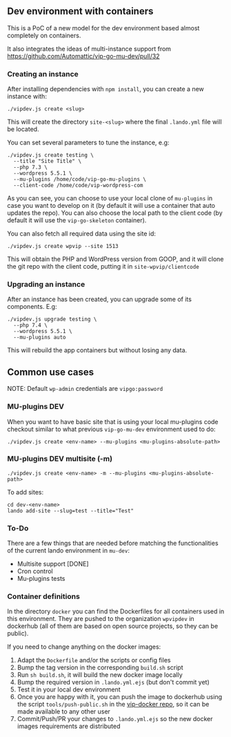 ## Dev environment with containers

This is a PoC of a new model for the dev environment based almost completely on containers.

It also integrates the ideas of multi-instance support from https://github.com/Automattic/vip-go-mu-dev/pull/32

### Creating an instance

After installing dependencies with `npm install`, you can create a new instance with:

```
./vipdev.js create <slug>
```

This will create the directory `site-<slug>` where the final `.lando.yml` file will be located.

You can set several parameters to tune the instance, e.g:

```
./vipdev.js create testing \
  --title "Site Title" \
  --php 7.3 \
  --wordpress 5.5.1 \
  --mu-plugins /home/code/vip-go-mu-plugins \
  --client-code /home/code/vip-wordpress-com
```

As you can see, you can choose to use your local clone of `mu-plugins` in case you want to develop on it (by default it will use a container that auto updates the repo). You can also choose the local path to the client code (by default it will use the `vip-go-skeleton` container).

You can also fetch all required data using the site id:

```
./vipdev.js create wpvip --site 1513
```

This will obtain the PHP and WordPress version from GOOP, and it will clone the git repo with the client code, putting it in `site-wpvip/clientcode`


### Upgrading an instance

After an instance has been created, you can upgrade some of its components. E.g:

```
./vipdev.js upgrade testing \
  --php 7.4 \
  --wordpress 5.5.1 \
  --mu-plugins auto
```

This will rebuild the app containers but without losing any data.


## Common use cases

NOTE: Default `wp-admin` credentials are `vipgo:password`

### MU-plugins DEV

When you want to have basic site that is using your local mu-plugins code checkout similar to what previous `vip-go-mu-dev` environment used to do:

```
./vipdev.js create <env-name> --mu-plugins <mu-plugins-absolute-path>
```

### MU-plugins DEV multisite (-m)

```
./vipdev.js create <env-name> -m --mu-plugins <mu-plugins-absolute-path>
```

To add sites:

```
cd dev-<env-name>
lando add-site --slug=test --title="Test"
```

### To-Do

There are a few things that are needed before matching the functionalities of the current lando environment in `mu-dev`:

- Multisite support [DONE]
- Cron control
- Mu-plugins tests


### Container definitions

In the directory `docker` you can find the Dockerfiles for all containers used in this environment. They are pushed to the organization `wpvipdev` in dockerhub (all of them are based on open source projects, so they can be public).

If you need to change anything on the docker images:
1. Adapt the `Dockerfile` and/or the scripts or config files
1. Bump the tag version in the corresponding `build.sh` script
1. Run `sh build.sh`, it will build the new docker image locally
1. Bump the required version in `.lando.yml.ejs` (but don't commit yet)
1. Test it in your local dev environment
1. Once you are happy with it, you can push the image to dockerhub using the script `tools/push-public.sh` in the [vip-docker repo](https://github.com/Automattic/vip-docker/), so it can be made available to any other user
1. Commit/Push/PR your changes to `.lando.yml.ejs` so the new docker images requirements are distributed
